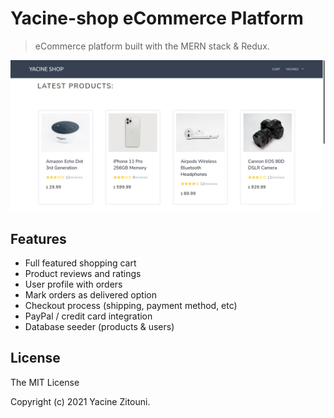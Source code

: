 # Yacine-shop eCommerce Platform

> eCommerce platform built with the MERN stack & Redux.

![screenshot](https://github.com/Yaciiinee/Yacine-shop/blob/main/uploads/screenshot.png
)

## Features

- Full featured shopping cart
- Product reviews and ratings
- User profile with orders
- Mark orders as delivered option
- Checkout process (shipping, payment method, etc)
- PayPal / credit card integration
- Database seeder (products & users)


## License

The MIT License

Copyright (c) 2021 Yacine Zitouni.
